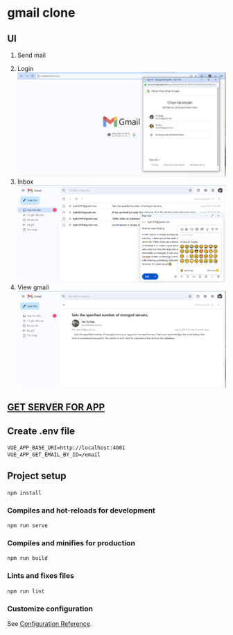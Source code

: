 # gmail clone

## UI
1. Send mail
<!-- [video.webm](https://github.com/DiepVanTy-2409/gmail-clone-client/assets/130414836/fb73e76f-4a29-4817-ab34-4eb156a2ec5f) -->
2. Login
![login screen](./_media/login.png?raw=true)
3. Inbox
![inbox screen](./_media/inbox.png?raw=true)
4.  View gmail
![view gmail](./_media/detail.png?raw=true)

## [GET SERVER FOR APP](https://github.com/DiepVanTy-2409/gmail-clone-server)

## Create .env file
```
VUE_APP_BASE_URI=http://localhost:4001
VUE_APP_GET_EMAIL_BY_ID=/email
```
## Project setup
```
npm install
```


### Compiles and hot-reloads for development
```
npm run serve
```

### Compiles and minifies for production
```
npm run build
```

### Lints and fixes files
```
npm run lint
```

### Customize configuration
See [Configuration Reference](https://cli.vuejs.org/config/).
